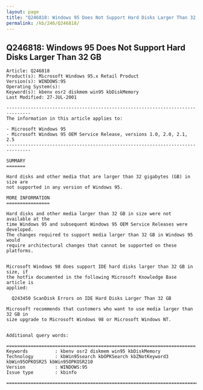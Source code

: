 ```yaml
---
layout: page
title: "Q246818: Windows 95 Does Not Support Hard Disks Larger Than 32 GB"
permalink: /kb/246/Q246818/
---
```


## Q246818: Windows 95 Does Not Support Hard Disks Larger Than 32 GB

	Article: Q246818
	Product(s): Microsoft Windows 95.x Retail Product
	Version(s): WINDOWS:95
	Operating System(s): 
	Keyword(s): kbenv osr2 diskmem win95 kbDiskMemory
	Last Modified: 27-JUL-2001
	
	-------------------------------------------------------------------------------
	The information in this article applies to:
	
	- Microsoft Windows 95 
	- Microsoft Windows 95 OEM Service Release, versions 1.0, 2.0, 2.1, 2.5 
	-------------------------------------------------------------------------------
	
	SUMMARY
	=======
	
	Hard disks and other media that are larger than 32 gigabytes (GB) in size are
	not supported in any version of Windows 95.
	
	MORE INFORMATION
	================
	
	Hard disks and other media larger than 32 GB in size were not available at the
	time Windows 95 and subsequent Windows 95 OEM Service Releases were developed.
	The changes required to support media larger than 32 GB in Windows 95 would
	require architectural changes that cannot be supported on these platforms.
	
	
	Microsoft Windows 98 does support IDE hard disks larger than 32 GB in size, if
	the hotfix documented in the following Microsoft Knowledge Base article is
	applied:
	
	  Q243450 ScanDisk Errors on IDE Hard Disks Larger Than 32 GB
	
	Microsoft recommends that customers who want to use media larger than 32 GB in
	size upgrade to Microsoft Windows 98 or Microsoft Windows NT.
	
	
	Additional query words:
	
	======================================================================
	Keywords          : kbenv osr2 diskmem win95 kbDiskMemory 
	Technology        : kbWin95search kbOPKSearch kbZNotKeyword3 kbWin95OPKOSR25 kbWin95OPKOSR210
	Version           : WINDOWS:95
	Issue type        : kbinfo
	
	=============================================================================
	
